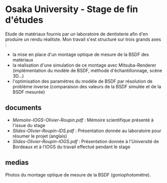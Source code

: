# Osaka University - Stage de fin d'études
Etude de matériaux fournis par un laboratoire de dentisterie afin d'en produire un rendu réalitste.
Mon travail s'est structuré sur trois grands axes :
- la mise en place d'un montage optique de mesure de la BSDF des matériaux
- la réalisation d'une simulation de ce montage avec Mitsuba-Renderer (implémentation du modèle de BSDF, méthode d'échantillonnage, scène 3D...)
- l'optimisation des paramètres du modèle de BSDF par résolution de problème inverse (comparaison des valeurs de la BSDF simulée et de la BSDF mesurée)
## documents
- *Memoire-IOGS-Olivier-Roupin.pdf* : Mémoire scientifique présenté à l'issue du stage
- *Slides-Olivier-Roupin-IDS.pdf* : Présentation donnée au laboratoire pour résumer le projet (anglais)
- *Slides-Olivier-Roupin-IOGS.pdf* : Présentation donnée à l'Université de Bordeaux et à l'IOGS du travail effectué pendant le stage
## medias
Photos du montage optique de mesure de la BSDF (goniophotomètre).
